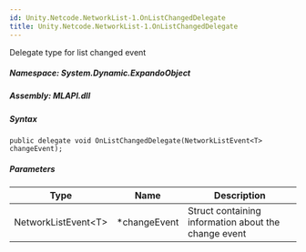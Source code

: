 ```yaml
---  
id: Unity.Netcode.NetworkList-1.OnListChangedDelegate  
title: Unity.Netcode.NetworkList-1.OnListChangedDelegate  
---
```


<div class="markdown level0 summary">

Delegate type for list changed event

</div>

<div class="markdown level0 conceptual">

</div>

##### **Namespace**: System.Dynamic.ExpandoObject

##### **Assembly**: MLAPI.dll

##### Syntax

``` lang-csharp
public delegate void OnListChangedDelegate(NetworkListEvent<T> changeEvent);
```

##### Parameters

| Type                 | Name          | Description                                          |
|----------------------|---------------|------------------------------------------------------|
| NetworkListEvent&lt;T&gt;| \*changeEvent | Struct containing information about the change event |
